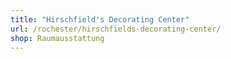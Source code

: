 ```yaml
---
title: "Hirschfield's Decorating Center"
url: /rochester/hirschfields-decorating-center/
shop: Raumausstattung
---
```

